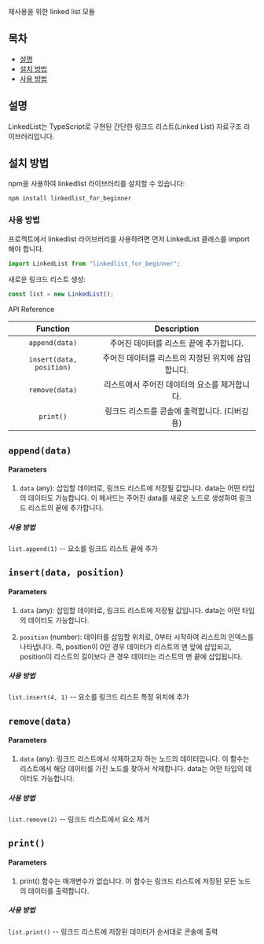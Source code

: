 재사용을 위한 linked list 모듈

## 목차

- [설명](#설명)
- [설치 방법](#설치-방법)
- [사용 방법](#사용-방법)

## 설명

LinkedList는 TypeScript로 구현된 간단한 링크드 리스트(Linked List) 자료구조 라이브러리입니다.

## 설치 방법

npm을 사용하여 linkedlist 라이브러리를 설치할 수 있습니다:

```bash
npm install linkedlist_for_beginner

```

### 사용 방법

프로젝트에서 linkedlist 라이브러리를 사용하려면 먼저 LinkedList 클래스를 import 해야 합니다.

```typescript
import LinkedList from "linkedlist_for_beginner";
```

새로운 링크드 리스트 생성:

```js
const list = new LinkedList();
```

API Reference

|         Function         |                    Description                     |
| :----------------------: | :------------------------------------------------: |
|      `append(data)`      |      주어진 데이터를 리스트 끝에 추가합니다.       |
| `insert(data, position)` | 주어진 데이터를 리스트의 지정된 위치에 삽입합니다. |
|      `remove(data)`      |   리스트에서 주어진 데이터의 요소를 제거합니다.    |
|        `print()`         |   링크드 리스트를 콘솔에 출력합니다. (디버깅용)    |

## `append(data)`

#### Parameters

1. `data` (any): 삽입할 데이터로, 링크드 리스트에 저장될 값입니다. data는 어떤 타입의 데이터도 가능합니다.
   이 메서드는 주어진 data를 새로운 노드로 생성하여 링크드 리스트의 끝에 추가합니다.

##### 사용 방법

`list.append(1)` -- 요소를 링크드 리스트 끝에 추가

## `insert(data, position)`

#### Parameters

1. `data` (any): 삽입할 데이터로, 링크드 리스트에 저장될 값입니다. data는 어떤 타입의 데이터도 가능합니다.

2. `position` (number): 데이터를 삽입할 위치로, 0부터 시작하여 리스트의 인덱스를 나타냅니다. 즉, position이 0인 경우 데이터가 리스트의 맨 앞에 삽입되고, position이 리스트의 길이보다 큰 경우 데이터는 리스트의 맨 끝에 삽입됩니다.

##### 사용 방법

`list.insert(4, 1)` -- 요소를 링크드 리스트 특정 위치에 추가

## `remove(data)`

#### Parameters

1. `data` (any): 링크드 리스트에서 삭제하고자 하는 노드의 데이터입니다. 이 함수는 리스트에서 해당 데이터를 가진 노드를 찾아서 삭제합니다. data는 어떤 타입의 데이터도 가능합니다.

##### 사용 방법

`list.remove(2)` -- 링크드 리스트에서 요소 제거

## `print()`

#### Parameters

1. print() 함수는 매개변수가 없습니다. 이 함수는 링크드 리스트에 저장된 모든 노드의 데이터를 출력합니다.

##### 사용 방법

`list.print()` -- 링크드 리스트에 저장된 데이터가 순서대로 콘솔에 출력
